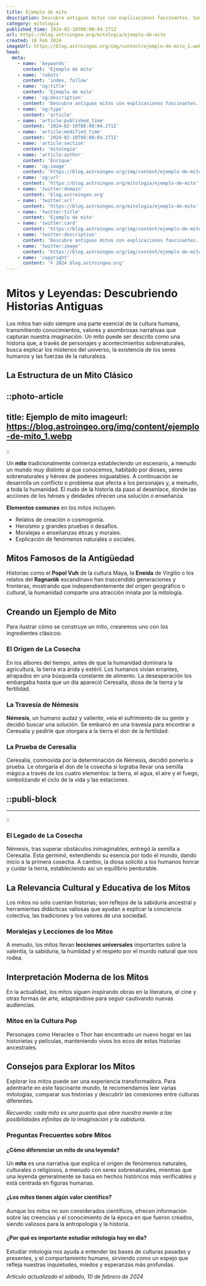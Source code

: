 ```yaml
---
title: Ejemplo de mito
description: Descubre antiguos mitos con explicaciones fascinantes. Sumérgete en historias míticas que han moldeado culturas a lo largo del tiempo.
category: mitologia
published_time: 2024-02-10T08:00:04.271Z
url: https://blog.astroingeo.org/mitologia/ejemplo-de-mito
created: 10 Feb 2024
imageUrl: https://blog.astroingeo.org/img/content/ejemplo-de-mito_1.webp
head:
  meta:
    - name: 'keywords'
      content: 'Ejemplo de mito'
    - name: 'robots'
      content: 'index, follow'
    - name: 'og:title'
      content: 'Ejemplo de mito'
    - name: 'og:description'
      content: 'Descubre antiguos mitos con explicaciones fascinantes. Sumérgete en historias míticas que han moldeado culturas a lo largo del tiempo.'
    - name: 'og:type'
      content: 'article'
    - name: 'article:published_time'
      content: '2024-02-10T08:00:04.271Z'
    - name: 'article:modified_time'
      content: '2024-02-10T08:00:04.271Z'
    - name: 'article:section'
      content: 'mitologia'
    - name: 'article:author'
      content: 'Enrique'
    - name: 'og:image'
      content: 'https://blog.astroingeo.org/img/content/ejemplo-de-mito_1.webp'
    - name: 'og:url'
      content: 'https://blog.astroingeo.org/mitologia/ejemplo-de-mito'
    - name: 'twitter:domain'
      content: 'blog.astroingeo.org'
    - name: 'twitter:url'
      content: 'https://blog.astroingeo.org/mitologia/ejemplo-de-mito'
    - name: 'twitter:title'
      content: 'Ejemplo de mito'
    - name: 'twitter:card'
      content: 'https://blog.astroingeo.org/img/content/ejemplo-de-mito_1.webp'
    - name: 'twitter:description'
      content: 'Descubre antiguos mitos con explicaciones fascinantes. Sumérgete en historias míticas que han moldeado culturas a lo largo del tiempo.'
    - name: 'twitter:image'
      content: 'https://blog.astroingeo.org/img/content/ejemplo-de-mito_1.webp'
    - name: 'copyright'
      content: '© 2024 blog.astroingeo.org'
---
```

# Mitos y Leyendas: Descubriendo Historias Antiguas

Los mitos han sido siempre una parte esencial de la cultura humana, transmitiendo conocimientos, valores y asombrosas narrativas que capturan nuestra imaginación. Un mito puede ser descrito como una historia que, a través de personajes y acontecimientos sobrenaturales, busca explicar los misterios del universo, la existencia de los seres humanos y las fuerzas de la naturaleza.

## La Estructura de un Mito Clásico


::photo-article
---
title: Ejemplo de mito
imageurl: https://blog.astroingeo.org/img/content/ejemplo-de-mito_1.webp
---
::



Un **mito** tradicionalmente comienza estableciendo un escenario, a menudo un mundo muy distinto al que conocemos, habitado por dioses, seres sobrenaturales y héroes de poderes inigualables. A continuación se desarrolla un conflicto o problema que afecta a los personajes y, a menudo, a toda la humanidad. El nudo de la historia da paso al desenlace, donde las acciones de los héroes y deidades ofrecen una solución o enseñanza.

**Elementos comunes** en los mitos incluyen:

- Relatos de creación o cosmogonía.
- Heroísmo y grandes pruebas o desafíos.
- Moralejas o enseñanzas éticas y morales.
- Explicación de fenómenos naturales o sociales.

## Mitos Famosos de la Antigüedad

Historias como el **Popol Vuh** de la cultura Maya, la **Eneida** de Virgilio o los relatos del **Ragnarök** escandinavo han trascendido generaciones y fronteras, mostrando que independientemente del origen geográfico o cultural, la humanidad comparte una atracción innata por la mitología.

## Creando un Ejemplo de Mito

Para ilustrar cómo se construye un mito, crearemos uno con los ingredientes clásicos:

### El Origen de La Cosecha

En los albores del tiempo, antes de que la humanidad dominara la agricultura, la tierra era árida y estéril. Los humanos vivían errantes, atrapados en una búsqueda constante de alimento. La desesperación los embargaba hasta que un día apareció Ceresalia, diosa de la tierra y la fertilidad.

### La Travesía de Némesis

**Némesis**, un humano audaz y valiente, veía el sufrimiento de su gente y decidió buscar una solución. Se embarcó en una travesía para encontrar a Ceresalia y pedirle que otorgara a la tierra el don de la fertilidad.

### La Prueba de Ceresalia

Ceresalia, conmovida por la determinación de Némesis, decidió ponerlo a prueba. Le otorgaría el don de la cosecha si lograba llevar una semilla mágica a través de los cuatro elementos: la tierra, el agua, el aire y el fuego, simbolizando el ciclo de la vida y las estaciones.


  ::publi-block
  ---
  ---
  ::
  
  

### El Legado de La Cosecha

Némesis, tras superar obstáculos inimaginables, entregó la semilla a Ceresalia. Esta germinó, extendiendo su esencia por todo el mundo, dando inicio a la primera cosecha. A cambio, la diosa solicitó a los humanos honrar y cuidar la tierra, estableciendo así un equilibrio perdurable.

## La Relevancia Cultural y Educativa de los Mitos

Los mitos no solo cuentan historias; son reflejos de la sabiduría ancestral y herramientas didácticas valiosas que ayudan a explicar la conciencia colectiva, las tradiciones y los valores de una sociedad.

### Moralejas y Lecciones de los Mitos

A menudo, los mitos llevan **lecciones universales** importantes sobre la valentía, la sabiduría, la humildad y el respeto por el mundo natural que nos rodea.

## Interpretación Moderna de los Mitos

En la actualidad, los mitos siguen inspirando obras en la literatura, el cine y otras formas de arte, adaptándose para seguir cautivando nuevas audiencias.

### Mitos en la Cultura Pop

Personajes como Heracles o Thor han encontrado un nuevo hogar en las historietas y películas, manteniendo vivos los ecos de estas historias ancestrales.

## **Consejos para Explorar los Mitos**

Explorar los mitos puede ser una experiencia transformadora. Para adentrarte en este fascinante mundo, te recomendamos leer varias mitologías, comparar sus historias y descubrir las conexiones entre culturas diferentes.

*Recuerda: cada mito es una puerta que abre nuestra mente a las posibilidades infinitas de la imaginación y la sabiduría.* 

### Preguntas Frecuentes sobre Mitos

#### ¿Cómo diferenciar un mito de una leyenda?
Un **mito** es una narrativa que explica el origen de fenómenos naturales, culturales o religiosos, a menudo con seres sobrenaturales, mientras que una leyenda generalmente se basa en hechos históricos más verificables y está centrada en figuras humanas.

#### ¿Los mitos tienen algún valor científico?
Aunque los mitos no son considerados científicos, ofrecen información sobre las creencias y el conocimiento de la época en que fueron creados, siendo valiosos para la antropología y la historia.

#### ¿Por qué es importante estudiar mitología hoy en día?
Estudiar mitología nos ayuda a entender las bases de culturas pasadas y presentes, y el comportamiento humano, sirviendo como un espejo que refleja nuestras inquietudes, miedos y esperanzas más profundas.

_Artículo actualizado el sábado, 10 de febrero de 2024_